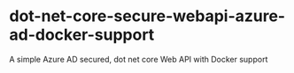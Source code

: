# dot-net-core-secure-webapi-azure-ad-docker-support
A simple Azure AD secured, dot net core Web API with Docker support
